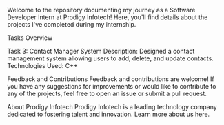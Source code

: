 Welcome to the repository documenting my journey as a Software Developer Intern at Prodigy Infotech! Here, you'll find details about the projects I've completed during my internship.

Tasks Overview

Task 3: Contact Manager System Description: Designed a contact management system allowing users to add, delete, and update contacts. Technologies Used: C++

Feedback and Contributions Feedback and contributions are welcome! If you have any suggestions for improvements or would like to contribute to any of the projects, feel free to open an issue or submit a pull request.

About Prodigy Infotech Prodigy Infotech is a leading technology company dedicated to fostering talent and innovation. Learn more about us here.

